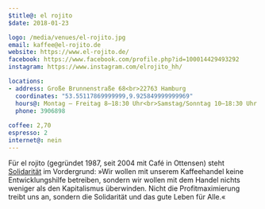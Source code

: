 ```yaml
---
$title@: el rojito
$date: 2018-01-23

logo: /media/venues/el-rojito.jpg
email: kaffee@el-rojito.de
website: https://www.el-rojito.de/
facebook: https://www.facebook.com/profile.php?id=100014429493292
instagram: https://www.instagram.com/elrojito_hh/

locations:
- address: Große Brunnenstraße 68<br>22763 Hamburg
  coordinates: "53.55117869999999,9.925849999999969"
  hours@: Montag – Freitag 8–18:30 Uhr<br>Samstag/Sonntag 10–18:30 Uhr
  phone: 3906898
  
coffee: 2,70
espresso: 2
internet@: nein
---
```


Für el rojito (gegründet 1987, seit 2004 mit Café in Ottensen) steht [Solidarität](https://www.el-rojito.de/content/solidarische-%C3%B6konomie) im Vordergrund: »Wir wollen mit unserem Kaffeehandel keine Entwicklungshilfe betreiben, sondern wir wollen mit dem Handel nichts weniger als den Kapitalismus überwinden. Nicht die Profitmaximierung treibt uns an, sondern die Solidarität und das gute Leben für Alle.«
